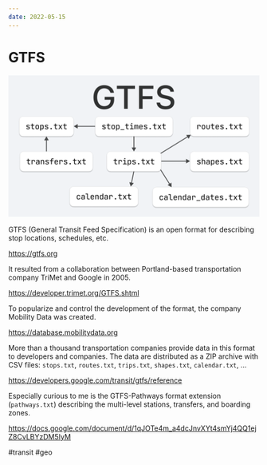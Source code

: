 ```yaml
---
date: 2022-05-15
---
```


# GTFS

![GTFS](../2022/gtfs.png "GTFS")

GTFS (General Transit Feed Specification) is an open format for describing
stop locations, schedules, etc.

https://gtfs.org

It resulted from a collaboration between Portland-based transportation
company TriMet and Google in 2005.

https://developer.trimet.org/GTFS.shtml

To popularize and control the development of the format, the company
Mobility Data was created.

https://database.mobilitydata.org

More than a thousand transportation companies provide data in this format
to developers and companies.
The data are distributed as a ZIP archive with CSV files: `stops.txt`,
`routes.txt`, `trips.txt`, `shapes.txt`, `calendar.txt`, ...

https://developers.google.com/transit/gtfs/reference

Especially curious to me is the GTFS-Pathways format extension (`pathways.txt`)
describing the multi-level stations, transfers, and boarding zones.

https://docs.google.com/document/d/1qJOTe4m_a4dcJnvXYt4smYj4QQ1ejZ8CvLBYzDM5IyM

#transit #geo
